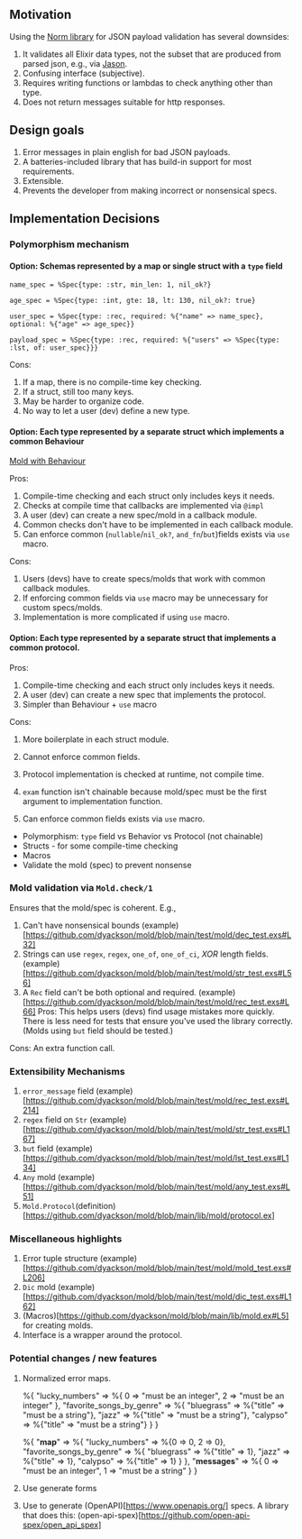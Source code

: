 ## Motivation

Using the [Norm library](https://hexdocs.pm/norm/Norm.html) for JSON payload validation has several downsides:
1. It validates all Elixir data types, not the subset that are produced from parsed json, e.g., via [Jason](https://hexdocs.pm/jason/Jason.html).
1. Confusing interface (subjective).
1. Requires writing functions or lambdas to check anything other than type.
1. Does not return messages suitable for http responses.

## Design goals

1. Error messages in plain english for bad JSON payloads.
1. A batteries-included library that has build-in support for most requirements.
1. Extensible.
1. Prevents the developer from making incorrect or nonsensical specs.

## Implementation Decisions

### Polymorphism mechanism

#### Option: Schemas represented by a map or single struct with a `type` field

    name_spec = %Spec{type: :str, min_len: 1, nil_ok?} 

    age_spec = %Spec{type: :int, gte: 18, lt: 130, nil_ok?: true}

    user_spec = %Spec{type: :rec, required: %{"name" => name_spec}, optional: %{"age" => age_spec}}

    payload_spec = %Spec{type: :rec, required: %{"users" => %Spec{type: :lst, of: user_spec}}}

Cons: 
1. If a map, there is no compile-time key checking.
1. If a struct, still too many keys.
1. May be harder to organize code.
1. No way to let a user (dev) define a new type.


#### Option: Each type represented by a separate struct which implements a common Behaviour

[Mold with Behaviour](https://github.com/dyackson/mold/commit/567ce900bb11f60d4c596d495d3e394ea9e21aea#diff-5e6562bf07d79618f747b1b369b9bbd8f9eafcbb747109b7ba50d5be0b756c9c)

Pros:
1. Compile-time checking and each struct only includes keys it needs.
1. Checks at compile time that callbacks are implemented via `@impl`
1. A user (dev) can create a new spec/mold in a callback module.
1. Common checks don't have to be implemented in each callback module.
1. Can enforce common (`nullable`/`nil_ok?`, `and_fn`/`but`)fields exists via `use` macro.

Cons:
1. Users (devs) have to create specs/molds that work with common callback modules.
1. If enforcing common fields via `use` macro may be unnecessary for custom specs/molds.
1. Implementation is more complicated if using `use` macro.

#### Option: Each type represented by a separate struct that implements a common protocol.

Pros:
1. Compile-time checking and each struct only includes keys it needs.
1. A user (dev) can create a new spec that implements the protocol.
1. Simpler than Behaviour + `use` macro

Cons:
1. More boilerplate in each struct module.
1. Cannot enforce common fields.
1. Protocol implementation is checked at runtime, not compile time.
1. `exam` function isn't chainable because mold/spec must be the first argument to implementation function.

1. Can enforce common fields exists via `use` macro.
 - Polymorphism: `type` field vs Behavior vs Protocol (not chainable)
 - Structs - for some compile-time checking
 - Macros
 - Validate the mold (spec) to prevent nonsense

### Mold validation via `Mold.check/1`

Ensures that the mold/spec is coherent. E.g.,
1. Can't have nonsensical bounds (example)[https://github.com/dyackson/mold/blob/main/test/mold/dec_test.exs#L32]
1. Strings can use `regex`, `regex`, `one_of`, `one_of_ci`, *XOR* length fields. (example)[https://github.com/dyackson/mold/blob/main/test/mold/str_test.exs#L56]
1. A `Rec` field can't be both optional and required. (example)[https://github.com/dyackson/mold/blob/main/test/mold/rec_test.exs#L66]
Pros:
This helps users (devs) find usage mistakes more quickly.
There is less need for tests that ensure you've used the library correctly.
(Molds using `but` field should be tested.)

Cons:
An extra function call.

### Extensibility Mechanisms

1. `error_message` field (example)[https://github.com/dyackson/mold/blob/main/test/mold/rec_test.exs#L214]
1. `regex` field on `Str` (example)[https://github.com/dyackson/mold/blob/main/test/mold/str_test.exs#L167]
1. `but` field (example)[https://github.com/dyackson/mold/blob/main/test/mold/lst_test.exs#L134]
1. `Any` mold (example)[https://github.com/dyackson/mold/blob/main/test/mold/any_test.exs#L51]
1. `Mold.Protocol`(definition)[https://github.com/dyackson/mold/blob/main/lib/mold/protocol.ex]

### Miscellaneous highlights

1. Error tuple structure (example)[https://github.com/dyackson/mold/blob/main/test/mold/mold_test.exs#L206]
1. `Dic` mold (example)[https://github.com/dyackson/mold/blob/main/test/mold/dic_test.exs#L162]
1. (Macros)[https://github.com/dyackson/mold/blob/main/lib/mold.ex#L5] for creating molds.
1. Interface is a wrapper around the protocol.

### Potential changes / new features
1. Normalized error maps.

    %{
      "lucky_numbers" => %{
        0 => "must be an integer",
        2 => "must be an integer"
      },
      "favorite_songs_by_genre" => %{
        "bluegrass" => %{"title" => "must be a string"},
        "jazz" => %{"title" => "must be a string"},
        "calypso" => %{"title" => "must be a string"}
      }
    }


    %{
      "__map__" =>  %{
        "lucky_numbers" => %{0 => 0, 2 => 0},
        "favorite_songs_by_genre" => %{
          "bluegrass" => %{"title" => 1},
          "jazz" => %{"title" => 1},
          "calypso" => %{"title" => 1}
        }
      },
      "__messages__" => %{
        0 => "must be an integer",
        1 => "must be a string"
      }
    }

1. Use generate forms
1. Use to generate (OpenAPI)[https://www.openapis.org/] specs. A library that does this: (open-api-spex)[https://github.com/open-api-spex/open_api_spex]
